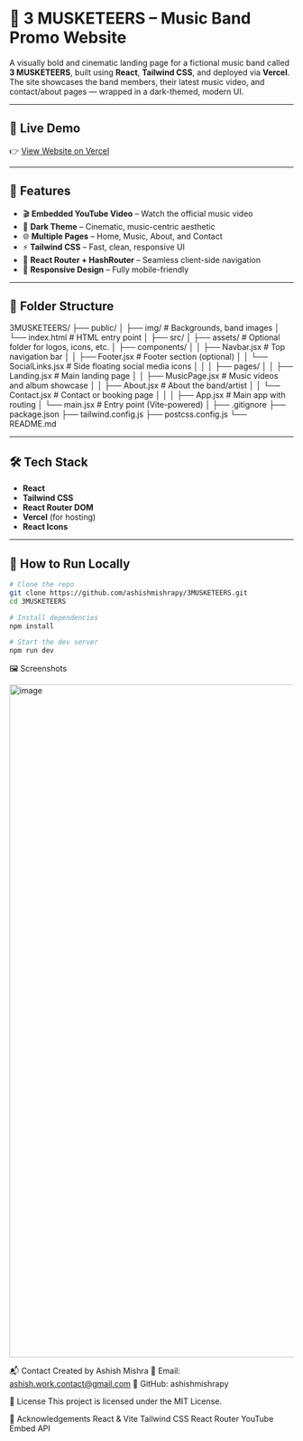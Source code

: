 # 🎸 3 MUSKETEERS – Music Band Promo Website

A visually bold and cinematic landing page for a fictional music band called **3 MUSKETEERS**, built using **React**, **Tailwind CSS**, and deployed via **Vercel**. The site showcases the band members, their latest music video, and contact/about pages — wrapped in a dark-themed, modern UI.

---

## 🔗 Live Demo

👉 [View Website on Vercel](https://3musketeers.vercel.app/)

---

## 🚀 Features

- 🎬 **Embedded YouTube Video** – Watch the official music video
- 🌌 **Dark Theme** – Cinematic, music-centric aesthetic
- 🌐 **Multiple Pages** – Home, Music, About, and Contact
- ⚡ **Tailwind CSS** – Fast, clean, responsive UI
- 🧭 **React Router + HashRouter** – Seamless client-side navigation
- 📱 **Responsive Design** – Fully mobile-friendly

---

## 📁 Folder Structure

3MUSKETEERS/
├── public/
│   ├── img/                  # Backgrounds, band images
│   └── index.html            # HTML entry point
│
├── src/
│   ├── assets/               # Optional folder for logos, icons, etc.
│   ├── components/
│   │   ├── Navbar.jsx        # Top navigation bar
│   │   ├── Footer.jsx        # Footer section (optional)
│   │   └── SocialLinks.jsx   # Side floating social media icons
│   │
│   ├── pages/
│   │   ├── Landing.jsx       # Main landing page
│   │   ├── MusicPage.jsx     # Music videos and album showcase
│   │   ├── About.jsx         # About the band/artist
│   │   └── Contact.jsx       # Contact or booking page
│   │
│   ├── App.jsx               # Main app with routing
│   └── main.jsx              # Entry point (Vite-powered)
│
├── .gitignore
├── package.json
├── tailwind.config.js
├── postcss.config.js
└── README.md


---

## 🛠 Tech Stack

- **React**
- **Tailwind CSS**
- **React Router DOM**
- **Vercel** (for hosting)
- **React Icons**

---

## 🧪 How to Run Locally

```bash
# Clone the repo
git clone https://github.com/ashishmishrapy/3MUSKETEERS.git
cd 3MUSKETEERS

# Install dependencies
npm install

# Start the dev server
npm run dev
```
🖼️ Screenshots

<img width="2157" height="1191" alt="image" src="https://github.com/user-attachments/assets/f347a161-eade-4853-b272-0e18e8cbf0bb" />

📬 Contact
Created by Ashish Mishra
📧 Email: ashish.work.contact@gmail.com
🐙 GitHub: ashishmishrapy

📄 License
This project is licensed under the MIT License.

🙌 Acknowledgements
React & Vite
Tailwind CSS
React Router
YouTube Embed API


